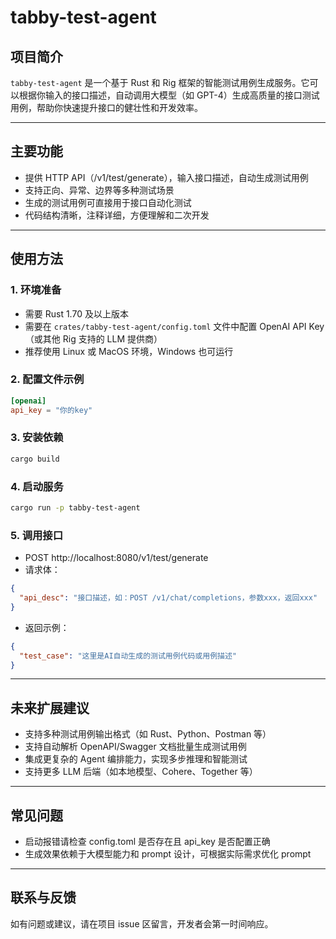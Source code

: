# tabby-test-agent

## 项目简介

`tabby-test-agent` 是一个基于 Rust 和 Rig 框架的智能测试用例生成服务。它可以根据你输入的接口描述，自动调用大模型（如 GPT-4）生成高质量的接口测试用例，帮助你快速提升接口的健壮性和开发效率。

---

## 主要功能

- 提供 HTTP API（/v1/test/generate），输入接口描述，自动生成测试用例
- 支持正向、异常、边界等多种测试场景
- 生成的测试用例可直接用于接口自动化测试
- 代码结构清晰，注释详细，方便理解和二次开发

---

## 使用方法

### 1. 环境准备
- 需要 Rust 1.70 及以上版本
- 需要在 `crates/tabby-test-agent/config.toml` 文件中配置 OpenAI API Key（或其他 Rig 支持的 LLM 提供商）
- 推荐使用 Linux 或 MacOS 环境，Windows 也可运行

### 2. 配置文件示例
```toml
[openai]
api_key = "你的key"
```

### 3. 安装依赖
```bash
cargo build
```

### 4. 启动服务
```bash
cargo run -p tabby-test-agent
```

### 5. 调用接口
- POST http://localhost:8080/v1/test/generate
- 请求体：
```json
{
  "api_desc": "接口描述，如：POST /v1/chat/completions，参数xxx，返回xxx"
}
```
- 返回示例：
```json
{
  "test_case": "这里是AI自动生成的测试用例代码或用例描述"
}
```

---

## 未来扩展建议
- 支持多种测试用例输出格式（如 Rust、Python、Postman 等）
- 支持自动解析 OpenAPI/Swagger 文档批量生成测试用例
- 集成更复杂的 Agent 编排能力，实现多步推理和智能测试
- 支持更多 LLM 后端（如本地模型、Cohere、Together 等）

---

## 常见问题
- 启动报错请检查 config.toml 是否存在且 api_key 是否配置正确
- 生成效果依赖于大模型能力和 prompt 设计，可根据实际需求优化 prompt

---

## 联系与反馈
如有问题或建议，请在项目 issue 区留言，开发者会第一时间响应。